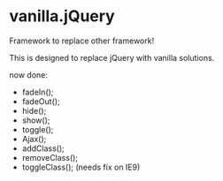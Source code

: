 # vanilla.jQuery

Framework to replace other framework!

This is designed to replace jQuery with vanilla solutions.


now done:
* fadeIn();
* fadeOut();
* hide();
* show();
* toggle();
* Ajax();
* addClass();
* removeClass();
* toggleClass(); (needs fix on IE9)
